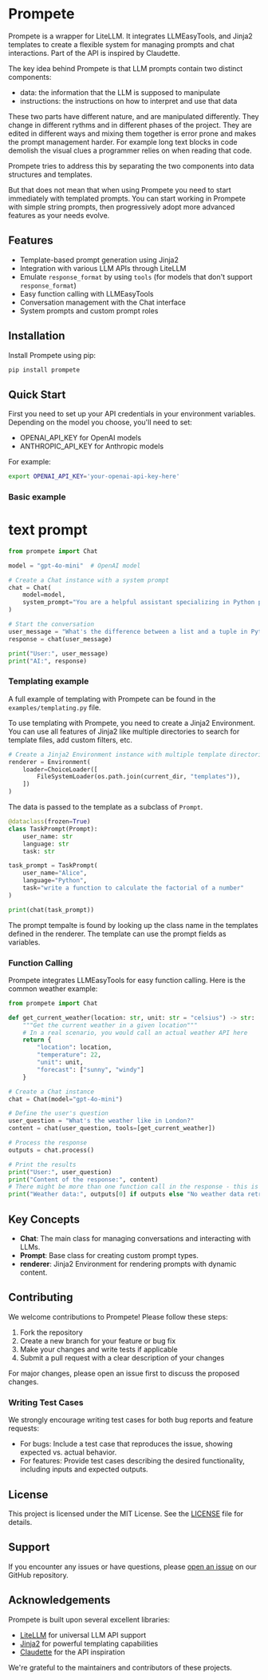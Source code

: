 # Prompete

Prompete is a wrapper for LiteLLM.
It integrates LLMEasyTools, and Jinja2 templates to create a flexible system for
managing prompts and chat interactions. Part of the API is inspired by Claudette.


The key idea behind Prompete is that LLM prompts contain two distinct components:
- data: the information that the LLM is supposed to manipulate
- instructions: the instructions on how to interpret and use that data

These two parts have different nature, and are manipulated differently.
They change in different rythms and in different phases of the project. They are
edited in different ways and mixing them together is error prone and makes the
prompt management harder. For example long text blocks in code demolish the
visual clues a programmer relies on when reading that code.

Prompete tries to address this by separating the two components into data structures and
templates.

But that does not mean that when using Prompete you need to start immediately with 
templated prompts. You can start working in Prompete with simple string prompts,
then progressively adopt more advanced features as your needs evolve.

## Features

- Template-based prompt generation using Jinja2
- Integration with various LLM APIs through LiteLLM
- Emulate `response_format` by using `tools` (for models that don't support `response_format`)
- Easy function calling with LLMEasyTools
- Conversation management with the Chat interface
- System prompts and custom prompt roles

## Installation

Install Prompete using pip:

```bash
pip install prompete
```

## Quick Start

First you need to set up your API credentials in your environment variables.
Depending on the model you choose, you'll need to set:
- OPENAI_API_KEY for OpenAI models
- ANTHROPIC_API_KEY for Anthropic models

For example:
```bash
export OPENAI_API_KEY='your-openai-api-key-here'
```

### Basic example
# text prompt

```python
from prompete import Chat

model = "gpt-4o-mini"  # OpenAI model

# Create a Chat instance with a system prompt
chat = Chat(
    model=model,
    system_prompt="You are a helpful assistant specializing in Python programming."
)

# Start the conversation
user_message = "What's the difference between a list and a tuple in Python?"
response = chat(user_message)

print("User:", user_message)
print("AI:", response)
```

### Templating example

A full example of templating with Prompete can be found in the `examples/templating.py` file.

To use templating with Prompete, you need to create a Jinja2 Environment.
You can use all features of Jinja2 like multiple directories to search for template files, add
custom filters, etc.

```python
# Create a Jinja2 Environment instance with multiple template directories
renderer = Environment(
    loader=ChoiceLoader([
        FileSystemLoader(os.path.join(current_dir, "templates")),
    ])
)
```

The data is passed to the template as a subclass of `Prompt`.

```python
@dataclass(frozen=True)
class TaskPrompt(Prompt):
    user_name: str
    language: str
    task: str

task_prompt = TaskPrompt(
    user_name="Alice",
    language="Python",
    task="write a function to calculate the factorial of a number"
)

print(chat(task_prompt))
```

The prompt tempalte is found by looking up the class name in the templates defined in the renderer.
The template can use the prompt fields as variables.

### Function Calling

Prompete integrates LLMEasyTools for easy function calling.
Here is the common weather example:

```python
from prompete import Chat

def get_current_weather(location: str, unit: str = "celsius") -> str:
    """Get the current weather in a given location"""
    # In a real scenario, you would call an actual weather API here
    return {
        "location": location,
        "temperature": 22,
        "unit": unit,
        "forecast": ["sunny", "windy"]
    }

# Create a Chat instance
chat = Chat(model="gpt-4o-mini")

# Define the user's question
user_question = "What's the weather like in London?"
content = chat(user_question, tools=[get_current_weather])

# Process the response
outputs = chat.process()

# Print the results
print("User:", user_question)
print("Content of the response:", content)
# There might be more than one function call in the response - this is why output is a list
print("Weather data:", outputs[0] if outputs else "No weather data retrieved")
```

## Key Concepts

- **Chat**: The main class for managing conversations and interacting with LLMs.
- **Prompt**: Base class for creating custom prompt types.
- **renderer**: Jinja2 Environment for rendering prompts with dynamic content.

## Contributing

We welcome contributions to Prompete! Please follow these steps:

1. Fork the repository
2. Create a new branch for your feature or bug fix
3. Make your changes and write tests if applicable
4. Submit a pull request with a clear description of your changes

For major changes, please open an issue first to discuss the proposed changes.

### Writing Test Cases

We strongly encourage writing test cases for both bug reports and feature requests:

- For bugs: Include a test case that reproduces the issue, showing expected vs. actual behavior.
- For features: Provide test cases describing the desired functionality, including inputs and expected outputs.


## License

This project is licensed under the MIT License. See the [LICENSE](LICENSE) file for details.

## Support

If you encounter any issues or have questions, please [open an issue](https://github.com/zby/prompete/issues) on our GitHub repository.

## Acknowledgements

Prompete is built upon several excellent libraries:

- [LiteLLM](https://github.com/BerriAI/litellm) for universal LLM API support
- [Jinja2](https://jinja.palletsprojects.com/) for powerful templating capabilities
- [Claudette](https://claudette.answer.ai/) for the API inspiration

We're grateful to the maintainers and contributors of these projects.
